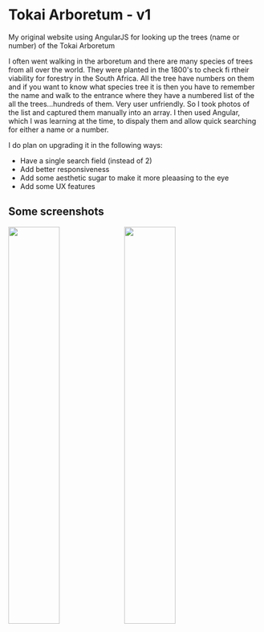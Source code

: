 # Tokai Arboretum - v1
My original website using AngularJS for looking up the trees (name or number) of the Tokai Arboretum

I often went walking in the arboretum and there are many species of trees from all over the world.  They were planted in the 1800's to check fi rtheir viability for forestry in the South Africa.  All the tree have numbers on them and if you want to know what species tree it is then you have to remember the name and walk to the entrance where they have a numbered list of the all the trees...hundreds of them.  Very user unfriendly.  So I took photos of the list and captured them manually into an array.  I then used Angular, which I was learning at the time, to dispaly them and allow quick searching for either a name or a number.

I do plan on upgrading it in the following ways:
* Have a single search field (instead of 2)
* Add better responsiveness
* Add some aesthetic sugar to make it more pleaasing to the eye
* Add some UX features

## Some screenshots
<img src="https://github.com/dalebotha/tokai_arboretum_v1/blob/master/images/name-search.png" width="45%"></img> <img src="https://github.com/dalebotha/tokai_arboretum_v1/blob/master/images/number-search.png" width="45%"></img> 
